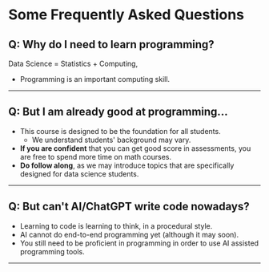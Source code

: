 # Some Frequently Asked Questions

## Q: Why do I need to learn programming? 

Data Science = Statistics + Computing, 
 - Programming is an important computing skill. 

---

## Q: But I am already good at programming... 

- This course is designed to be the foundation for all students. 
  - We understand students' background may vary. 
- **If you are confident** that you can get good score in assessments, you are free to spend more time on math courses. 
- **Do follow along**, as we may introduce topics that are specifically designed for data science students. 

---

## Q: But can't AI/ChatGPT write code nowadays?  

- Learning to code is learning to think, in a procedural style. 
- AI cannot do end-to-end programming yet (although it may soon). 
- You still need to be proficient in programming in order to use AI assisted programming tools. 

--- 